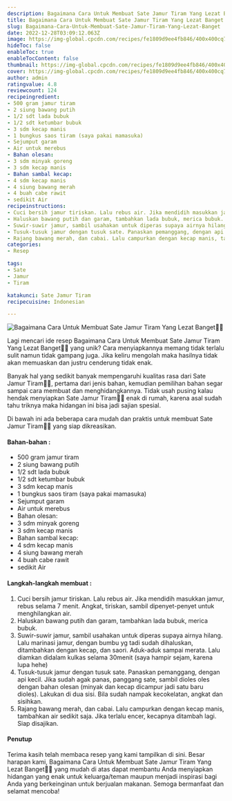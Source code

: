 ```yaml
---
description: Bagaimana Cara Untuk Membuat Sate Jamur Tiram Yang Lezat Banget"
title: Bagaimana Cara Untuk Membuat Sate Jamur Tiram Yang Lezat Banget
slug: Bagaimana-Cara-Untuk-Membuat-Sate-Jamur-Tiram-Yang-Lezat-Banget
date: 2022-12-28T03:09:12.063Z
image: https://img-global.cpcdn.com/recipes/fe1809d9ee4fb846/400x400cq70/photo.jpg
hideToc: false
enableToc: true
enableTocContent: false
thumbnail: https://img-global.cpcdn.com/recipes/fe1809d9ee4fb846/400x400cq70/photo.jpg
cover: https://img-global.cpcdn.com/recipes/fe1809d9ee4fb846/400x400cq70/photo.jpg
author: admin
ratingvalue: 4.8
reviewcount: 124
recipeingredient:
- 500 gram jamur tiram
- 2 siung bawang putih
- 1/2 sdt lada bubuk
- 1/2 sdt ketumbar bubuk
- 3 sdm kecap manis
- 1 bungkus saos tiram (saya pakai mamasuka)
- Sejumput garam
- Air untuk merebus
- Bahan olesan:
- 3 sdm minyak goreng
- 3 sdm kecap manis
- Bahan sambal kecap:
- 4 sdm kecap manis
- 4 siung bawang merah
- 4 buah cabe rawit
- sedikit Air
recipeinstructions:
- Cuci bersih jamur tiriskan. Lalu rebus air. Jika mendidih masukkan jamur, rebus selama 7 menit. Angkat, tiriskan, sambil dipenyet-penyet untuk menghilangkan air.
- Haluskan bawang putih dan garam, tambahkan lada bubuk, merica bubuk.
- Suwir-suwir jamur, sambil usahakan untuk diperas supaya airnya hilang. Lalu marinasi jamur, dengan bumbu yg tadi sudah dihaluskan, ditambahkan dengan kecap, dan saori. Aduk-aduk sampai merata. Lalu diamkan didalam kulkas selama 30menit (saya hampir sejam, karena lupa hehe)
- Tusuk-tusuk jamur dengan tusuk sate. Panaskan pemanggang, dengan api kecil. Jika sudah agak panas, panggang sate, sambil dioles oles dengan bahan olesan (minyak dan kecap dicampur jadi satu baru dioles). Lakukan di dua sisi. Bila sudah nampak kecokelatan, angkat dan sisihkan.
- Rajang bawang merah, dan cabai. Lalu campurkan dengan kecap manis, tambahkan air sedikit saja. Jika terlalu encer, kecapnya ditambah lagi. Siap disajikan.
categories:
- Resep

tags:
- Sate
- Jamur
- Tiram

katakunci: Sate Jamur Tiram
recipecuisine: Indonesian

---
```


![Bagaimana Cara Untuk Membuat Sate Jamur Tiram Yang Lezat Banget👩‍🍳](https://img-global.cpcdn.com/recipes/fe1809d9ee4fb846/400x400cq70/photo.jpg)

Lagi mencari ide resep Bagaimana Cara Untuk Membuat Sate Jamur Tiram Yang Lezat Banget👩‍🍳 yang unik? Cara menyiapkannya memang tidak terlalu sulit namun tidak gampang juga. Jika keliru mengolah maka hasilnya tidak akan memuaskan dan justru cenderung tidak enak.

Banyak hal yang sedikit banyak mempengaruhi kualitas rasa dari Sate Jamur Tiram👩‍🍳, pertama dari jenis bahan, kemudian pemilihan bahan segar sampai cara membuat dan menghidangkannya. Tidak usah pusing kalau hendak menyiapkan Sate Jamur Tiram👩‍🍳 enak di rumah, karena asal sudah tahu triknya maka hidangan ini bisa jadi sajian spesial.

Di bawah ini ada beberapa cara mudah dan praktis untuk membuat Sate Jamur Tiram👩‍🍳 yang siap dikreasikan.

<!--inarticleads1-->

#### Bahan-bahan :

- 500 gram jamur tiram
- 2 siung bawang putih
- 1/2 sdt lada bubuk
- 1/2 sdt ketumbar bubuk
- 3 sdm kecap manis
- 1 bungkus saos tiram (saya pakai mamasuka)
- Sejumput garam
- Air untuk merebus
- Bahan olesan:
- 3 sdm minyak goreng
- 3 sdm kecap manis
- Bahan sambal kecap:
- 4 sdm kecap manis
- 4 siung bawang merah
- 4 buah cabe rawit
- sedikit Air

<!--inarticleads2-->

#### Langkah-langkah membuat :

1. Cuci bersih jamur tiriskan. Lalu rebus air. Jika mendidih masukkan jamur, rebus selama 7 menit. Angkat, tiriskan, sambil dipenyet-penyet untuk menghilangkan air.
1. Haluskan bawang putih dan garam, tambahkan lada bubuk, merica bubuk.
1. Suwir-suwir jamur, sambil usahakan untuk diperas supaya airnya hilang. Lalu marinasi jamur, dengan bumbu yg tadi sudah dihaluskan, ditambahkan dengan kecap, dan saori. Aduk-aduk sampai merata. Lalu diamkan didalam kulkas selama 30menit (saya hampir sejam, karena lupa hehe)
1. Tusuk-tusuk jamur dengan tusuk sate. Panaskan pemanggang, dengan api kecil. Jika sudah agak panas, panggang sate, sambil dioles oles dengan bahan olesan (minyak dan kecap dicampur jadi satu baru dioles). Lakukan di dua sisi. Bila sudah nampak kecokelatan, angkat dan sisihkan.
1. Rajang bawang merah, dan cabai. Lalu campurkan dengan kecap manis, tambahkan air sedikit saja. Jika terlalu encer, kecapnya ditambah lagi. Siap disajikan.

#### Penutup

Terima kasih telah membaca resep yang kami tampilkan di sini. Besar harapan kami, Bagaimana Cara Untuk Membuat Sate Jamur Tiram Yang Lezat Banget👩‍🍳 yang mudah di atas dapat membantu Anda menyiapkan hidangan yang enak untuk keluarga/teman maupun menjadi inspirasi bagi Anda yang berkeinginan untuk berjualan makanan. Semoga bermanfaat dan selamat mencoba!